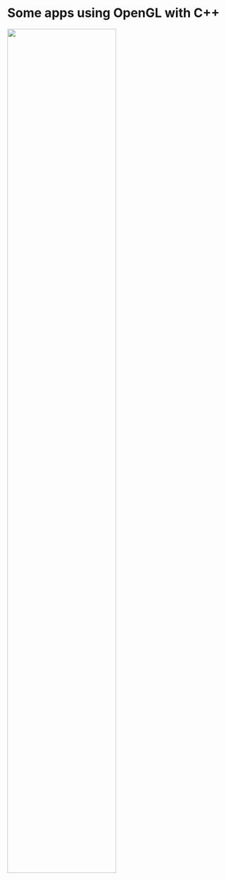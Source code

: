 <h1>Some apps using OpenGL with C++</h1>
<img src = "https://camo.githubusercontent.com/a16100262e6e3494ed17468498e097ebd294558b63a7ecbb39e4a52e44be3b6f/68747470733a2f2f6d656469612e67697068792e636f6d2f6d656469612f53386b5339544c475577325436476872314c2f67697068792e676966" width = '70%' height = '70%'>
